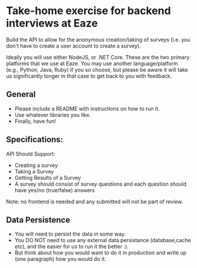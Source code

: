 # Take-home exercise for backend interviews at Eaze

Build the API to allow for the anonymous creation/taking of surveys (i.e. you don't have to create a user account to create a survey).

Ideally you will use either NodeJS, or .NET Core. These are the two primary platforms that we use at Eaze. You may use another language/platform (e.g., Python, Java, Ruby) if you so choose, but please be aware it will take us significantly longer in that case to get back to you with feedback.

## General

* Please include a README with instructions on how to run it. 
* Use whatever libraries you like. 
* Finally, have fun!

## Specifications:

API Should Support:
* Creating a survey
* Taking a Survey
* Getting Results of a Survey
* A survey should consist of survey questions and each question should have yes/no (true/false) answers

Note: no frontend is needed and any submitted will not be part of review.

## Data Persistence

* You will need to persist the data in some way. 
* You DO NOT need to use any external data persistance (database,cache etc), and the easier for us to run it the better :).  
* But think about how you would want to do it in production and write up (one paragraph) how you would do it. 
